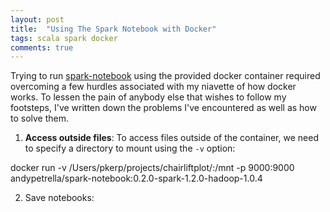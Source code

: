 ```yaml
---
layout: post
title:  "Using The Spark Notebook with Docker"
tags: scala spark docker
comments: true
---
```


Trying to run [spark-notebook](https://github.com/andypetrella/spark-notebook)
using the provided docker container required overcoming a few hurdles
associated with my niavette of how docker works. To lessen the pain of anybody
else that wishes to follow my footsteps, I've written down the problems I've
encountered as well as how to solve them.

1. **Access outside files**: To access files outside of the container, we need
to specify a directory to mount using the `-v` option:

docker run -v /Users/pkerp/projects/chairliftplot/:/mnt -p 9000:9000 andypetrella/spark-notebook:0.2.0-spark-1.2.0-hadoop-1.0.4

2. Save notebooks: 
